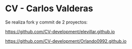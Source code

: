 # CV - Carlos Valderas

Se realiza fork y commit de 2 proyectos:

https://github.com/CV-development/elevillar.github.io


https://github.com/CV-development/Orlando0992.github.io